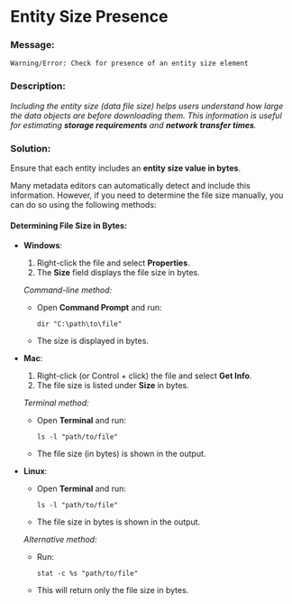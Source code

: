 # Entity Size Presence

### Message:

```
Warning/Error: Check for presence of an entity size element
```

### Description:

_Including the entity size (data file size) helps users understand how large the data objects are before downloading them. This information is useful for estimating **storage requirements** and **network transfer times**._

### Solution:

Ensure that each entity includes an **entity size value in bytes**.

Many metadata editors can automatically detect and include this information. However, if you need to determine the file size manually, you can do so using the following methods:

#### Determining File Size in Bytes:

- **Windows**:  
  1. Right-click the file and select **Properties**.  
  2. The **Size** field displays the file size in bytes.  

  *Command-line method:*  
  - Open **Command Prompt** and run:  
    ```
    dir "C:\path\to\file"
    ```
  - The size is displayed in bytes.

- **Mac**:  
  1. Right-click (or Control + click) the file and select **Get Info**.  
  2. The file size is listed under **Size** in bytes.  

  *Terminal method:*  
  - Open **Terminal** and run:  
    ```
    ls -l "path/to/file"
    ```
  - The file size (in bytes) is shown in the output.

- **Linux**:  
  - Open **Terminal** and run:  
    ```
    ls -l "path/to/file"
    ```
  - The file size in bytes is shown in the output.  

  *Alternative method:*  
  - Run:  
    ```
    stat -c %s "path/to/file"
    ```
  - This will return only the file size in bytes.

